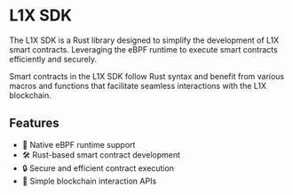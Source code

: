 # L1X SDK

The L1X SDK is a Rust library designed to simplify the development of L1X smart contracts. Leveraging the eBPF runtime to execute smart contracts efficiently and securely.

Smart contracts in the L1X SDK follow Rust syntax and benefit from various macros and functions that facilitate seamless interactions with the L1X blockchain.

## Features

- 🚀 Native eBPF runtime support
- 🛠️ Rust-based smart contract development
- 🔒 Secure and efficient contract execution
- 🔌 Simple blockchain interaction APIs
